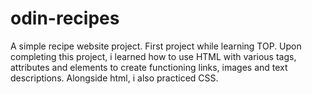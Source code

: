 # odin-recipes
A simple recipe website project. First project while learning TOP. Upon completing this project, i learned how to use HTML with various tags, attributes and elements to create functioning links, images and text descriptions. Alongside html, i also practiced CSS.

